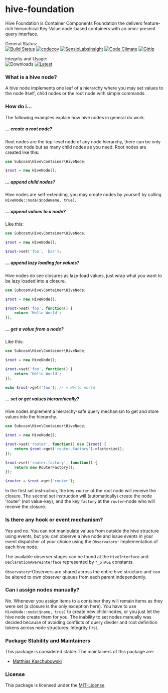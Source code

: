 # hive-foundation
Hive Foundation is Container Components Foundation the delivers
feature-rich hierarchical Key-Value node-based containers with
an omni-present query interface.

General Status:  
[![Build Status](https://travis-ci.org/subcosm/hive-foundation.svg?branch=master)](https://travis-ci.org/subcosm/hive-foundation)
[![codecov](https://codecov.io/gh/subcosm/hive-foundation/branch/master/graph/badge.svg)](https://codecov.io/gh/subcosm/hive-foundation)
[![SensioLabsInsight](https://insight.sensiolabs.com/projects/1f9a21c7-7c8a-4c0e-9904-ed32081367f1/mini.png)](https://insight.sensiolabs.com/projects/1f9a21c7-7c8a-4c0e-9904-ed32081367f1)
[![Code Climate](https://img.shields.io/codeclimate/github/subcosm/hive-foundation.svg)](https://codeclimate.com/github/subcosm/hive-foundation)
[![Gittip](http://img.shields.io/gittip/subcosm.svg)](https://gittip.com/subcosm/)

Integrity and Usage:  
![Downloads](https://img.shields.io/github/downloads/subcosm/hive-foundation/total.svg)
[![Latest](https://img.shields.io/packagist/v/subcosm/hive-foundation.svg)](https://packagist.org/subcosm/hive-foundation)

### What is a hive node?

A hive node implements one leaf of a hierarchy where you may set
values to the node itself, child nodes or the root node with simple
commands.

### How do i...

The following examples explain how hive nodes in general do work.

##### ... create a root node?

Root nodes are the top-level node of any node hierarchy, there can
be only one root node but as many child nodes as you need. Root nodes
are created like this:

```php
use Subcosm\Hive\Container\HiveNode;

$root = new HiveNode();
```

##### ... append child nodes?

Hive nodes are self-extending, you may create nodes by yourself by
calling `HiveNode::node($nodeName, true)`.

##### ... append values to a node?

Like this:

```php
use Subcosm\Hive\Container\HiveNode;

$root = new HiveNode();

$root->set('foo', 'bar');
```

##### ... append lazy loading for values?

Hive nodes do see closures as lazy-load values, just wrap what you
want to be lazy loaded into a closure.

```php
use Subcosm\Hive\Container\HiveNode;

$root = new HiveNode();

$root->set('foo', function() {
    return 'Hello World';
});
```

##### ... get a value from a node?

Like this:

```php
use Subcosm\Hive\Container\HiveNode;

$root = new HiveNode();

$root->set('foo', function() {
    return 'Hello World';
});

echo $root->get('foo'); // = Hello World
```

##### ... set or get values hierarchically?

Hive nodes implement a hierarchy-safe query mechanism to get and
store values into the hierarchy.

```php
use Subcosm\Hive\Container\HiveNode;

$root = new HiveNode();

$root->set('router', function() use ($root) {
    return $root->get('router.factory')->factorize();
});

$root->set('router.factory', function() {
    return new RouterFactory();
});

$router = $root->get('router');
```

In the first set instruction, the key `router` of the root node will
receive the closure. The second set instruction will (automatically)
create the node 'router' (not value-key), and the key `factory` at
the `router`-node who will receive the closure.

### Is there any hook or event mechanism?

Yes and no. You can not manipulate values from outside the hive
structure using events, but you can observe a hive node and issue
events in your event dispatcher of your choice using the `Observatory`-
Implementation of each hive node.

The available observer stages can be found at the
`HiveInterface` and `DeclarationAwareInterface` represented by
`*_STAGE` constants.

`Observatory`-Observers are shared across the entire hive structure and
can be altered to own observer queues from each parent independently.

### Can i assign nodes manually?

No. Whenever you assign items to a container they will remain items as
they were set (a closure is the only exception here). You have to use
`HiveNode::node($name, true)` to create new child-nodes, or you just
let the hive node create them for you. The inability to set nodes
manually was decided because of avoiding conflicts of query divider
and root definition tokens across node structures. Integrity first.

### Package Stability and Maintainers

This package is considered stable. The maintainers of this package are:

- [Matthias Kaschubowski](https://github.com/nhlm)

### License

This package is licensed under the [MIT-License](LICENSE).

